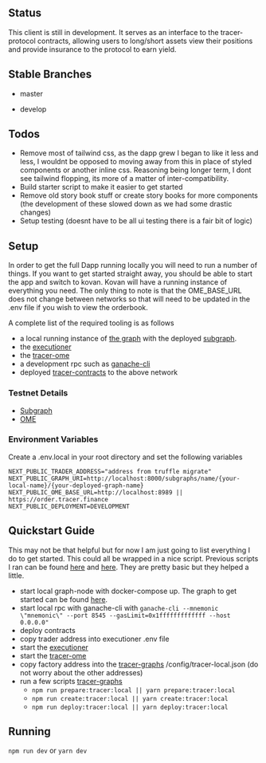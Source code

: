 ## Status

  
This client is still in development. It serves as an interface to the tracer-protocol contracts, allowing users to long/short assets view their positions and provide insurance to the protocol to earn yield.

## Stable Branches

- master

- develop

  

## Todos


- Remove most of tailwind css, as the dapp grew I began to like it less and less, I wouldnt be opposed to moving away from this in place of styled components or another inline css. Reasoning being longer term, I dont see tailwind flopping, its more of a matter of inter-compatibility.
- Build starter script to make it easier to get started
- Remove old story book stuff or create story books for more components (the development of these slowed down as we had some drastic changes)
- Setup testing (doesnt have to be all ui testing there is a fair bit of logic)

## Setup

 
In order to get the full Dapp running locally you will need to run a number of things. If you want to get started straight away, you should be able to start the app and switch to kovan. Kovan will have a running instance of everything you need. The only thing to note is that the OME_BASE_URL does not change between networks so that will need to be updated in the .env  file if you wish to view the orderbook.

A complete list of the required tooling is as follows

- a local running instance of [the graph](https://thegraph.com/) with the deployed [subgraph](https://github.com/lions-mane/tracer-graphs).
- the [executioner](https://github.com/tracer-protocol/executioner)
- the [tracer-ome](https://github.com/tracer-protocol/tracer-ome)
- a development rpc such as [ganache-cli](https://github.com/trufflesuite/ganache-cli)
- deployed [tracer-contracts](https://github.com/tracer-protocol/tracer-protocol) to the above network

### Testnet Details
- [Subgraph](https://thegraph.com/explorer/subgraph/tracer-protocol/tracer-kovan)
- [OME](https://order.tracer.finance)


### Environment Variables 

Create a .env.local in your root directory and set the following variables

```
NEXT_PUBLIC_TRADER_ADDRESS="address from truffle migrate"
NEXT_PUBLIC_GRAPH_URI=http://localhost:8000/subgraphs/name/{your-local-name}/{your-deployed-graph-name}
NEXT_PUBLIC_OME_BASE_URL=http://localhost:8989 || https://order.tracer.finance
NEXT_PUBLIC_DEPLOYMENT=DEVELOPMENT

```

## Quickstart Guide
This may not be that helpful but for now I am just going to list everything I do to get started. This could all be wrapped in a nice script. Previous scripts I ran can be found [here](https://github.com/lions-mane/tracer-workspace/blob/master/get-contract-addresses.js) and [here](https://github.com/lions-mane/tracer-workspace/blob/master/deploy-contracts.sh). They are pretty basic but they helped a little.

- start local graph-node with docker-compose up. The graph to get started can be found [here](https://thegraph.com/docs/).
- start local rpc with ganache-cli with 
	`ganache-cli --mnemonic \"mnemonic\" --port 8545 --gasLimit=0x1fffffffffffff --host 0.0.0.0"`
- deploy contracts
- copy trader address into executioner .env file
- start the [executioner](https://github.com/tracer-protocol/executioner)
- start the [tracer-ome](https://github.com/tracer-protocol/tracer-ome)
- copy factory address into the [tracer-graphs](https://github.com/lions-mane/tracer-graphs) /config/tracer-local.json (do not worry about the other addresses)
- run a few scripts [tracer-graphs](https://github.com/lions-mane/tracer-graphs) 
	- `npm run prepare:tracer:local || yarn prepare:tracer:local`
	- `npm run create:tracer:local || yarn create:tracer:local`
	- `npm run deploy:tracer:local || yarn deploy:tracer:local`


## Running

`npm run dev` or `yarn dev`
